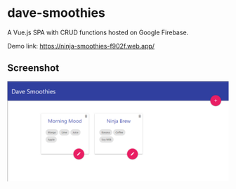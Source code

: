 # dave-smoothies

A Vue.js SPA with CRUD functions hosted on Google Firebase.

Demo link: https://ninja-smoothies-f902f.web.app/

## Screenshot

![App snapshot](./src/assets/ss.png)
